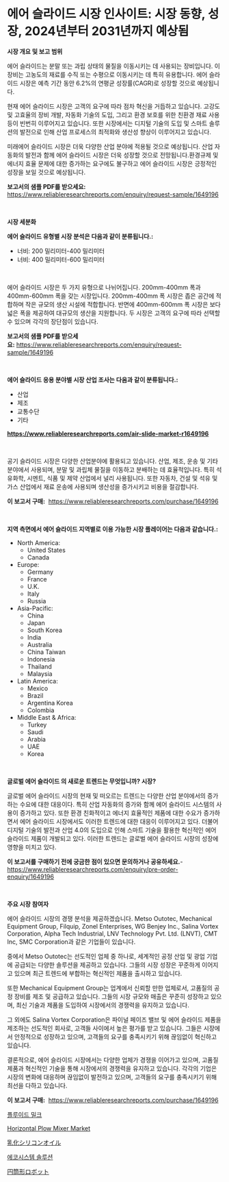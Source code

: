 <p><h1>에어 슬라이드 시장 인사이트: 시장 동향, 성장, 2024년부터 2031년까지 예상됨</h1></p><p><strong>시장 개요 및 보고 범위</strong></p>
<p><p>에어 슬라이드는 분말 또는 과립 상태의 물질을 이동시키는 데 사용되는 장비입니다. 이 장비는 고농도의 재료를 수직 또는 수평으로 이동시키는 데 특히 유용합니다. 에어 슬라이드 시장은 예측 기간 동안 6.2%의 연평균 성장률(CAGR)로 성장할 것으로 예상됩니다. </p><p>현재 에어 슬라이드 시장은 고객의 요구에 따라 점차 혁신을 거듭하고 있습니다. 고강도 및 고효율의 장비 개발, 자동화 기술의 도입, 그리고 환경 보호를 위한 친환경 재료 사용 등이 빈번히 이루어지고 있습니다. 또한 시장에서는 디지털 기술의 도입 및 스마트 솔루션의 발전으로 인해 산업 프로세스의 최적화와 생산성 향상이 이루어지고 있습니다.</p><p>미래에어 슬라이드 시장은 더욱 다양한 산업 분야에 적용될 것으로 예상됩니다. 산업 자동화의 발전과 함께 에어 슬라이드 시장은 더욱 성장할 것으로 전망됩니다.환경규제 및 에너지 효율 문제에 대한 증가하는 요구에도 불구하고 에어 슬라이드 시장은 긍정적인 성장을 보일 것으로 예상됩니다.</p></p>
<p><strong>보고서의 샘플 PDF를 받으세요:</strong> <a href="https://www.reliableresearchreports.com/enquiry/request-sample/1649196">https://www.reliableresearchreports.com/enquiry/request-sample/1649196</a></p>
<p>&nbsp;</p>
<p><strong>시장 세분화</strong></p>
<p><strong>에어 슬라이드 유형별 시장 분석은 다음과 같이 분류됩니다.:</strong></p>
<p><ul><li>너비: 200 밀리미터-400 밀리미터</li><li>너비: 400 밀리미터-600 밀리미터</li></ul></p>
<p>&nbsp;</p>
<p><p>에어 슬라이드 시장은 두 가지 유형으로 나뉘어집니다. 200mm-400mm 폭과 400mm-600mm 폭을 갖는 시장입니다. 200mm-400mm 폭 시장은 좁은 공간에 적합하며 작은 규모의 생산 시설에 적합합니다. 반면에 400mm-600mm 폭 시장은 보다 넓은 폭을 제공하여 대규모의 생산을 지원합니다. 두 시장은 고객의 요구에 따라 선택할 수 있으며 각각의 장단점이 있습니다.</p></p>
<p><strong>보고서의 샘플 PDF를 받으세요:</strong>&nbsp;<a href="https://www.reliableresearchreports.com/enquiry/request-sample/1649196">https://www.reliableresearchreports.com/enquiry/request-sample/1649196</a></p>
<p>&nbsp;</p>
<p><strong> 에어 슬라이드 응용 분야별 시장 산업 조사는 다음과 같이 분류됩니다.:</strong></p>
<p><ul><li>산업</li><li>제조</li><li>교통수단</li><li>기타</li></ul></p>
<p><strong><a href="https://www.reliableresearchreports.com/air-slide-market-r1649196">https://www.reliableresearchreports.com/air-slide-market-r1649196</a></strong></p>
<p>&nbsp;</p>
<p><p>공기 슬라이드 시장은 다양한 산업분야에 활용되고 있습니다. 산업, 제조, 운송 및 기타 분야에서 사용되며, 분말 및 과립체 물질을 이동하고 분배하는 데 효율적입니다. 특히 석유화학, 시멘트, 식품 및 제약 산업에서 널리 사용됩니다. 또한 자동차, 건설 및 석유 및 가스 산업에서 재료 운송에 사용되며 생산성을 증가시키고 비용을 절감합니다.</p></p>
<p><strong>이 보고서 구매:</strong>&nbsp; <a href="https://www.reliableresearchreports.com/purchase/1649196">https://www.reliableresearchreports.com/purchase/1649196</a></p>
<p>&nbsp;</p>
<p><strong>지역 측면에서 에어 슬라이드 지역별로 이용 가능한 시장 플레이어는 다음과 같습니다.:</strong></p>
<p><ul>
    <li>
        North America:
        <ul>
            <li>United States</li>
            <li>Canada</li>
        </ul>
    </li>
    <li>
        Europe:
        <ul>
            <li>Germany</li>
            <li>France</li>
            <li>U.K.</li>
            <li>Italy</li>
            <li>Russia</li>
        </ul>
    </li>
    <li>
        Asia-Pacific:
        <ul>
            <li>China</li>
            <li>Japan</li>
            <li>South Korea</li>
            <li>India</li>
            <li>Australia</li>
            <li>China Taiwan</li>
            <li>Indonesia</li>
            <li>Thailand</li>
            <li>Malaysia</li>
        </ul>
    </li>
    <li>
        Latin America:
        <ul>
            <li>Mexico</li>
            <li>Brazil</li>
            <li>Argentina Korea</li>
            <li>Colombia</li>
        </ul>
    </li>
    <li>
        Middle East & Africa:
        <ul>
            <li>Turkey</li>
            <li>Saudi</li>
            <li>Arabia</li>
            <li>UAE</li>
            <li>Korea</li>
        </ul>
    </li>
    </ul></p>
<p>&nbsp;</p>
<p><strong>글로벌 에어 슬라이드 의 새로운 트렌드는 무엇입니까? 시장?</strong></p>
<p><p>글로벌 에어 슬라이드 시장의 현재 및 떠오르는 트렌드는 다양한 산업 분야에서의 증가하는 수요에 대한 대응이다. 특히 산업 자동화의 증가와 함께 에어 슬라이드 시스템의 사용이 증가하고 있다. 또한 환경 친화적이고 에너지 효율적인 제품에 대한 수요가 증가하면서 에어 슬라이드 시장에서도 이러한 트렌드에 대한 대응이 이루어지고 있다. 더불어 디지털 기술의 발전과 산업 4.0의 도입으로 인해 스마트 기술을 활용한 혁신적인 에어 슬라이드 제품이 개발되고 있다. 이러한 트렌드는 글로벌 에어 슬라이드 시장의 성장에 영향을 미치고 있다.</p></p>
<p><strong>이 보고서를 구매하기 전에 궁금한 점이 있으면 문의하거나 공유하세요.</strong>- <a href="https://www.reliableresearchreports.com/enquiry/pre-order-enquiry/1649196">https://www.reliableresearchreports.com/enquiry/pre-order-enquiry/1649196</a></p>
<p>&nbsp;</p>
<p><strong>주요 시장 참여자</strong></p>
<p><p>에어 슬라이드 시장의 경쟁 분석을 제공하겠습니다. Metso Outotec, Mechanical Equipment Group, Filquip, Zonel Enterprises, WG Benjey Inc., Salina Vortex Corporation, Alpha Tech Industrial, LNV Technology Pvt. Ltd. (LNVT), CMT Inc, SMC Corporation과 같은 기업들이 있습니다. </p><p>중에서 Metso Outotec는 선도적인 업체 중 하나로, 세계적인 공정 산업 및 광업 기업에 공급되는 다양한 솔루션을 제공하고 있습니다. 그들의 시장 성장은 꾸준하게 이어지고 있으며 최근 트렌드에 부합하는 혁신적인 제품을 출시하고 있습니다. </p><p>또한 Mechanical Equipment Group는 업계에서 신뢰할 만한 업체로서, 고품질의 공정 장비를 제조 및 공급하고 있습니다. 그들의 시장 규모와 매출은 꾸준히 성장하고 있으며, 최신 기술과 제품을 도입하여 시장에서의 경쟁력을 유지하고 있습니다.</p><p>그 외에도 Salina Vortex Corporation은 파이널 페이즈 밸브 및 에어 슬라이드 제품을 제조하는 선도적인 회사로, 고객들 사이에서 높은 평가를 받고 있습니다. 그들은 시장에서 안정적으로 성장하고 있으며, 고객들의 요구를 충족시키기 위해 끊임없이 혁신하고 있습니다. </p><p>결론적으로, 에어 슬라이드 시장에서는 다양한 업체가 경쟁을 이어가고 있으며, 고품질 제품과 혁신적인 기술을 통해 시장에서의 경쟁력을 유지하고 있습니다. 각각의 기업은 시장의 변화에 대응하며 끊임없이 발전하고 있으며, 고객들의 요구를 충족시키기 위해 최선을 다하고 있습니다.</p></p>
<p><strong>이 보고서 구매:</strong>&nbsp;&nbsp;<a href="https://www.reliableresearchreports.com/purchase/1649196">https://www.reliableresearchreports.com/purchase/1649196</a></p>
<p><p><a href="https://medium.com/@cloydrenner/%EC%9C%A0%EC%A0%9C%ED%92%88-%EC%8B%9C%EC%9E%A5-%EA%B7%9C%EB%AA%A8%EB%8A%94-%EC%84%B8%EA%B3%84-%EC%82%B0%EC%97%85%EC%97%90%EC%84%9C-%EC%B5%9C%EA%B3%A0%EC%9D%98-%EB%A7%88%EC%BC%80%ED%8C%85-%EC%B1%84%EB%84%90%EC%9D%84-%EB%B3%B4%EC%97%AC%EC%A4%8D%EB%8B%88%EB%8B%A4-638b0f93dbe1">플루이드 밀크</a></p><p><a href="https://github.com/marloy8/Market-Research-Report-List-4/blob/main/horizontal-plow-mixer-market.md">Horizontal Plow Mixer Market</a></p><p><a href="https://github.com/oafhukehf4709715/Market-Research-Report-List-1/blob/main/609332031064.md">乳化シリコンオイル</a></p><p><a href="https://github.com/vseigx30c9a1j/Market-Research-Report-List-1/blob/main/423430128487.md">에코시스템 솔루션</a></p><p><a href="https://github.com/dzy793153605/Market-Research-Report-List-1/blob/main/369598331065.md">円筒形ロボット</a></p></p>